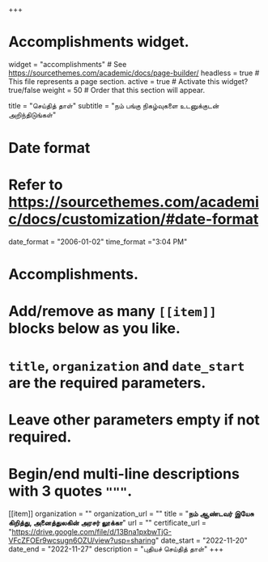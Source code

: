 +++
# Accomplishments widget.
widget = "accomplishments"  # See https://sourcethemes.com/academic/docs/page-builder/
headless = true  # This file represents a page section.
active = true  # Activate this widget? true/false
weight = 50  # Order that this section will appear.

title = "செய்தித் தாள்"
subtitle = "நம் பங்கு நிகழ்வுகளை உடனுக்குடன் அறிந்திடுங்கள்"

# Date format
#   Refer to https://sourcethemes.com/academic/docs/customization/#date-format
date_format = "2006-01-02"
time_format ="3:04 PM"

# Accomplishments.
#   Add/remove as many `[[item]]` blocks below as you like.
#   `title`, `organization` and `date_start` are the required parameters.
#   Leave other parameters empty if not required.
#   Begin/end multi-line descriptions with 3 quotes `"""`.


[[item]]
  organization = ""
  organization_url = ""
  title = "**நம் ஆண்டவர் இயேசு கிறித்து, அனைத்துலகின் அரசர் லூக்கா**"
  url = ""
  certificate_url = "https://drive.google.com/file/d/13Bna1pxbwTjG-VFcZFOEr9wcsugn6OZU/view?usp=sharing"
  date_start = "2022-11-20"
  date_end = "2022-11-27"
  description = "புதியச் செய்தித் தாள்"
+++
